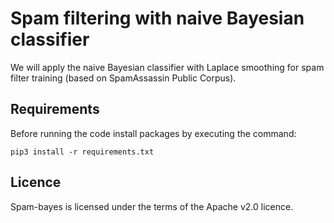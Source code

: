 # Spam filtering with naive Bayesian classifier

We will apply the naive Bayesian classifier with Laplace smoothing for spam filter training (based on SpamAssassin Public Corpus).

## Requirements

Before running the code install packages by executing the command:

`pip3 install -r requirements.txt`

## Licence

Spam-bayes is licensed under the terms of the Apache v2.0 licence.
